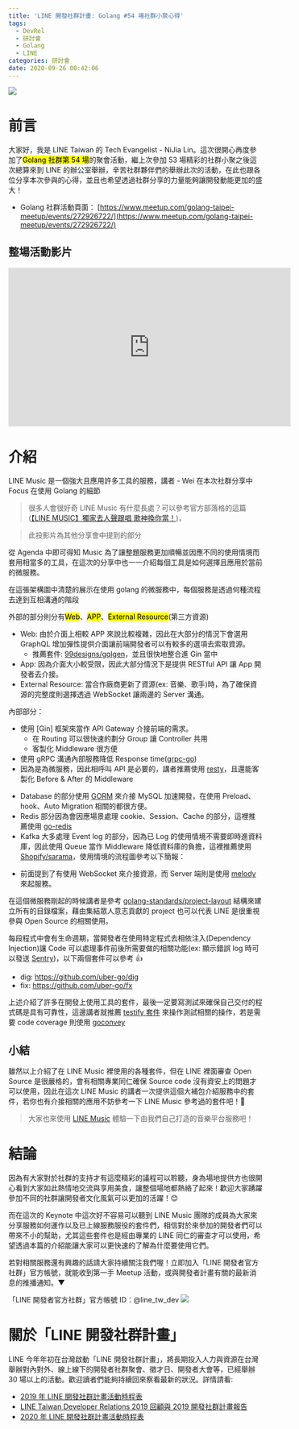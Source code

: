 ```yaml
---
title: 'LINE 開發社群計畫: Golang #54 場社群小聚心得'
tags:
  - DevRel
  - 研討會
  - Golang
  - LINE
categories: 研討會
date: 2020-09-26 00:42:06
---
```



<style>
  section.compact {
    font-size: 150%  
  }
  img[alt~="center"] {
    display: block;
    margin: 0 auto;
  }
</style>

![](https://nijialin.com/images/2020/golang-54/go-logo.jpg)

# 前言

大家好，我是 LINE Taiwan 的 Tech Evangelist - NiJia Lin。這次很開心再度參加了<mark>Golang 社群第 54 場</mark>的聚會活動，繼上次參加 53 場精彩的社群小聚之後這次總算來到 LINE 的辦公室舉辦，辛苦社群夥伴們的舉辦此次的活動，在此也跟各位分享本次參與的心得，並且也希望透過社群分享的力量能夠讓開發動能更加的盛大！

- Golang 社群活動頁面： [https://www.meetup.com/golang-taipei-meetup/events/272926722/](https://www.meetup.com/golang-taipei-meetup/events/272926722/)

<!-- more -->

## 整場活動影片

<iframe width="560" height="315" src="https://www.youtube.com/embed/ShZsxFl0Ph4" frameborder="0" allow="accelerometer; autoplay; clipboard-write; encrypted-media; gyroscope; picture-in-picture" allowfullscreen></iframe>

# 介紹

<script async class="speakerdeck-embed" data-id="2865bb1c091b4210b4852bb76828a769" data-ratio="1.77777777777778" src="//speakerdeck.com/assets/embed.js"></script>

LINE Music 是一個強大且應用許多工具的服務，講者 - Wei 在本次社群分享中 Focus 在使用 Golang 的細節

> 很多人會很好奇 LINE Music 有什麼長處？可以參考官方部落格的這篇([【LINE MUSIC】獨家去人聲跟唱 歌神換你當！](http://official-blog.line.me/tw/archives/83474706.html))，

<script async class="speakerdeck-embed" data-slide="28" data-id="6e0e7afe98124bf08f13f200f1b45010" data-ratio="1.77777777777778" src="//speakerdeck.com/assets/embed.js"></script>

> 此投影片為其他分享會中提到的部分

<script async class="speakerdeck-embed" data-slide="3" data-id="2865bb1c091b4210b4852bb76828a769" data-ratio="1.77777777777778" src="//speakerdeck.com/assets/embed.js"></script>

從 Agenda 中即可得知 Music 為了讓整題服務更加順暢並因應不同的使用情境而套用相當多的工具，在這次的分享中也一一介紹每個工具是如何選擇且應用於當前的微服務。

<script async class="speakerdeck-embed" data-slide="5" data-id="2865bb1c091b4210b4852bb76828a769" data-ratio="1.77777777777778" src="//speakerdeck.com/assets/embed.js"></script>

在這張架構圖中清楚的展示在使用 golang 的微服務中，每個服務是透過何種流程去達到互相溝通的階段

外部的部分則分有<mark>Web</mark>、<mark>APP</mark>、<mark>External Resource</mark>(第三方資源)

- Web: 由於介面上相較 APP 來說比較複雜，因此在大部分的情況下會選用 GraphQL 增加彈性提供介面讓前端開發者可以有較多的選項去索取資源。
  - 推薦套件: [99designs/gqlgen](https://github.com/99designs/gqlgen)，並且很快地整合進 Gin 當中
- App: 因為介面大小較受限，因此大部分情況下是提供 RESTful API 讓 App 開發者去介接。
- External Resource: 當合作廠商更新了資源(ex: 音樂、歌手)時，為了確保資源的完整度則選擇透過 WebSocket 讓兩邊的 Server 溝通。

內部部分：

- 使用 [Gin] 框架來當作 API Gateway 介接前端的需求。
  - 在 Routing 可以很快速的劃分 Group 讓 Controller 共用
  - 客製化 Middleware 很方便
- 使用 gRPC 溝通內部服務降低 Response time([grpc-go](https://github.com/grpc/grpc-go))
- 因為是為微服務，因此相呼叫 API 是必要的，講者推薦使用 [resty](https://github.com/go-resty/resty)，且還能客製化 Before & After 的 Middleware

<script async class="speakerdeck-embed" data-slide="19" data-id="2865bb1c091b4210b4852bb76828a769" data-ratio="1.77777777777778" src="//speakerdeck.com/assets/embed.js"></script>

- Database 的部分使用 [GORM](https://github.com/go-gorm/gorm) 來介接 MySQL 加速開發，在使用 Preload、hook、Auto Migration 相關的都很方便。
- Redis 部分因為會因應場景處理 cookie、Session、Cache 的部分，這裡推薦使用 [go-redis](https://github.com/go-redis/redis)
- Kafka 大多處理 Event log 的部分，因為已 Log 的使用情境不需要即時進資料庫，因此使用 Queue 當作 Middleware 降低資料庫的負擔，這裡推薦使用 [Shopify/sarama](https://github.com/Shopify/sarama)，使用情境的流程圖參考以下簡報：

<script async class="speakerdeck-embed" data-slide="41" data-id="2865bb1c091b4210b4852bb76828a769" data-ratio="1.77777777777778" src="//speakerdeck.com/assets/embed.js"></script>

- 前面提到了有使用 WebSocket 來介接資源，而 Server 端則是使用 [melody](https://github.com/olahol/melody) 來起服務。

在這個微服務剛起的時候講者是參考 [golang-standards/project-layout](https://github.com/golang-standards/project-layout) 結構來建立所有的目錄檔案，藉由集結眾人意志貢獻的 project 也可以代表 LINE 是很重視參與 Open Source 的相關使用。

每段程式中會有生命週期，當開發者在使用特定程式去相依注入(Dependency Injection)讓 Code 可以處理事件前後所需要做的相關功能(ex: 顯示錯誤 log 時可以發送 [Sentry](https://sentry.io/welcome/))，以下兩個套件可以參考 👍

- dig: https://github.com/uber-go/dig
- fix: https://github.com/uber-go/fx

上述介紹了許多在開發上使用工具的套件，最後一定要寫測試來確保自己交付的程式碼是具有可靠性，這邊講者就推薦 [testify 套件](https://github.com/stretchr/testify) 來操作測試相關的操作，若是需要 code coverage 則使用 [goconvey](https://github.com/smartystreets/goconvey)

## 小結

雖然以上介紹了在 LINE Music 裡使用的各種套件，但在 LINE 裡面審查 Open Source 是很嚴格的，會有相關專業同仁確保 Source code 沒有資安上的問題才可以使用，因此在這次 LINE Music 的講者一次提供這個大補包介紹服務中的套件，若你也有介接相關的應用不妨參考一下 LINE Music 參考過的套件吧！🙂

> 大家也來使用 [LINE Music](https://music-tw.line.me/) 體驗一下由我們自己打造的音樂平台服務吧！

# 結論

因為有大家對於社群的支持才有這麼精彩的議程可以聆聽，身為場地提供方也很開心看到大家如此熱情地交流與享用美食，讓整個場地都熱絡了起來！歡迎大家踴躍參加不同的社群讓開發者文化風氣可以更加的活躍！😊

而在這次的 Keynote 中這次好不容易可以聽到 LINE Music 團隊的成員為大家來分享服務如何運作以及已上線服務服役的套件們，相信對於來參加的開發者們可以帶來不小的幫助，尤其這些套件也是經由專業的 LINE 同仁的審查才可以使用，希望透過本篇的介紹能讓大家可以更快速的了解為什麼要使用它們。

若對相關服務還有興趣的話請大家持續關注我們喔！立即加入「LINE 開發者官方社群」官方帳號，就能收到第一手 Meetup 活動，或與開發者計畫有關的最新消息的推播通知。▼

「LINE 開發者官方社群」官方帳號 ID：@line_tw_dev
![](https://www.evanlin.com/images/2020/line-tw-dev-qr.png)

# 關於「LINE 開發社群計畫」

LINE 今年年初在台灣啟動「LINE 開發社群計畫」，將長期投入人力與資源在台灣舉辦對內對外、線上線下的開發者社群聚會、徵才日、開發者大會等，已經舉辦 30 場以上的活動。歡迎讀者們能夠持續回來察看最新的狀況。詳情請看:

- [2019 年 LINE 開發社群計畫活動時程表](https://engineering.linecorp.com/zh-hant/blog/line-taiwan-developer-relations-2019-plan/)
- [LINE Taiwan Developer Relations 2019 回顧與 2019 開發社群計畫報告](https://engineering.linecorp.com/zh-hant/blog/line-taiwan-developer-relations-2019/)
- [2020 年 LINE 開發社群計畫活動時程表](https://engineering.linecorp.com/zh-hant/blog/2020-line-tw-devrel/)
